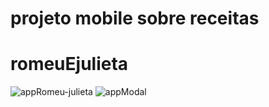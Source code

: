 # projeto mobile sobre receitas
# romeuEjulieta
![appRomeu-julieta](https://github.com/nazocar/romeuEjulieta/assets/115116514/ad8ca825-b62b-4d3b-bef6-c8c2cdf352e2)
![appModal](https://github.com/nazocar/romeuEjulieta/assets/115116514/86890ab9-f732-499f-92bd-2ace941d8024)
